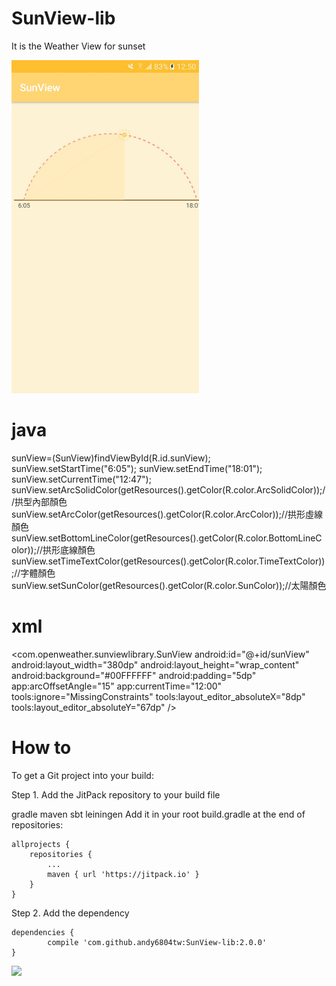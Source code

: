 # SunView-lib
It is the Weather View for sunset

<img src="Screenshot/sunView.jpg" width="300">

# java
sunView=(SunView)findViewById(R.id.sunView);
        sunView.setStartTime("6:05");
        sunView.setEndTime("18:01");
        sunView.setCurrentTime("12:47");
        sunView.setArcSolidColor(getResources().getColor(R.color.ArcSolidColor));//拱型內部顏色
        sunView.setArcColor(getResources().getColor(R.color.ArcColor));//拱形虛線顏色
        sunView.setBottomLineColor(getResources().getColor(R.color.BottomLineColor));//拱形底線顏色
        sunView.setTimeTextColor(getResources().getColor(R.color.TimeTextColor));//字體顏色
        sunView.setSunColor(getResources().getColor(R.color.SunColor));//太陽顏色
# xml	
<com.openweather.sunviewlibrary.SunView
        android:id="@+id/sunView"
        android:layout_width="380dp"
        android:layout_height="wrap_content"
        android:background="#00FFFFFF"
        android:padding="5dp"
        app:arcOffsetAngle="15"
        app:currentTime="12:00"
        tools:ignore="MissingConstraints"
        tools:layout_editor_absoluteX="8dp"
        tools:layout_editor_absoluteY="67dp" />
	
# How to

To get a Git project into your build:

Step 1. Add the JitPack repository to your build file

gradle
maven
sbt
leiningen
Add it in your root build.gradle at the end of repositories:

	allprojects {
		repositories {
			...
			maven { url 'https://jitpack.io' }
		}
	}
Step 2. Add the dependency

	dependencies {
	        compile 'com.github.andy6804tw:SunView-lib:2.0.0'
	}
  
[![](https://jitpack.io/v/andy6804tw/SunView-lib.svg)](https://jitpack.io/#andy6804tw/SunView-lib)

